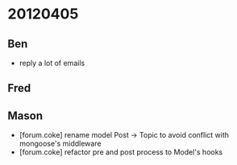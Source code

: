 # 20120405

## Ben
- reply a lot of emails



## Fred



## Mason
- [forum.coke] rename model Post -> Topic to avoid conflict with mongoose's middleware
- [forum.coke] refactor pre and post process to Model's hooks